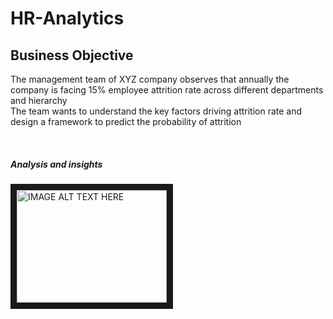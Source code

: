 # HR-Analytics
## Business Objective
The management team of XYZ company observes that annually the company is facing 15% employee attrition rate across different departments and hierarchy
<br>The team wants to understand the key factors driving attrition rate and design a framework to predict the probability of attrition

<br>

<h5> Analysis and insights </h5>

<a href="http://www.youtube.com/watch?feature=player_embedded&v=YOUTUBE_VIDEO_ID_HERE
" target="_blank"><img src="http://img.youtube.com/vi/YOUTUBE_VIDEO_ID_HERE/0.jpg" 
alt="IMAGE ALT TEXT HERE" width="240" height="180" border="10" /></a>
<a href =  "https://github.com/UdayaPrakashST/HR-Analytics/blob/main/HRAnalytics_Case_Study_v2.pdf" > </a>
